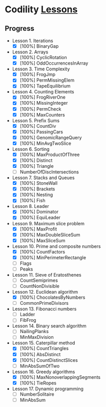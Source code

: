 # Codility [Lessons](https://app.codility.com/programmers/lessons/1-iterations/)

## Progress

- Lesson 1. Iterations
    - [x] [100%] BinaryGap
- Lesson 2. Arrays
    - [x] [100%] CyclicRotation
    - [x] [100%] OddOccurrencesInArray
- Lesson 3. Time Complexity
    - [x] [100%] FrogJmp
    - [x] [100%] PermMissingElem
    - [x] [100%] TapeEquilibrium
- Lesson 4. Counting Elements
    - [x] [100%] FrogRiverOne
    - [x] [100%] MissingInteger
    - [x] [100%] PermCheck
    - [x] [100%] MaxCounters
- Lesson 5. Prefix Sums
    - [x] [100%] CountDiv
    - [x] [100%] PassingCars
    - [x] [100%] GenomicRangeQuery
    - [x] [100%] MinAvgTwoSlice
- Lesson 6. Sorting
    - [x] [100%] MaxProductOfThree
    - [x] [100%] Distinct
    - [x] [100%] Triangle
    - [ ] NumberOfDiscIntersections
- Lesson 7. Stacks and Queues
    - [x] [100%] StoneWall
    - [x] [100%] Brackets
    - [x] [100%] Nesting
    - [x] [100%] Fish
- Lesson 8. Leader
    - [x] [100%] Dominator
    - [x] [100%] EquiLeader
- Lesson 9. Maximum slice problem
    - [x] [100%] MaxProfit
    - [x] [100%] MaxDoubleSliceSum
    - [x] [100%] MaxSliceSum
- Lesson 10. Prime and composite numbers
    - [x] [100%] CountFactors
    - [x] [100%] MinPerimeterRectangle
    - [ ] Flags
    - [ ] Peaks
- Lesson 11. Sieve of Eratosthenes
    - [ ] CountSemiprimes
    - [ ] CountNonDivisible
- Lesson 12. Euclidean algorithm
    - [x] [100%] ChocolatesByNumbers
    - [ ] CommonPrimeDivisors
- Lesson 13. Fibonacci numbers
    - [ ] Ladder
    - [ ] FibFrog
- Lesson 14. Binary search algorithm
    - [ ] NailingPlanks
    - [ ] MinMaxDivision
- Lesson 15. Caterpillar method
    - [x] [100%] CountTriangles
    - [x] [100%] AbsDistinct
    - [x] [100%] CountDistinctSlices
    - [ ] MinAbsSumOfTwo
- Lesson 16. Greedy algorithms
    - [x] [100%] MaxNonoverlappingSegments
    - [x] [100%] TieRopes
- Lesson 17. Dynamic programming
    - [ ] NumberSolitaire
    - [ ] MinAbsSum